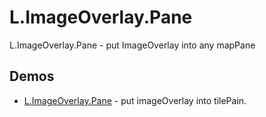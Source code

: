 # L.ImageOverlay.Pane
L.ImageOverlay.Pane - put ImageOverlay into any mapPane

Demos
------
  * [L.ImageOverlay.Pane](http://originalsin.github.io/L.ImageOverlay.Pane/examples/L.ImageOverlay.Pane.html) - put imageOverlay into tilePain.

